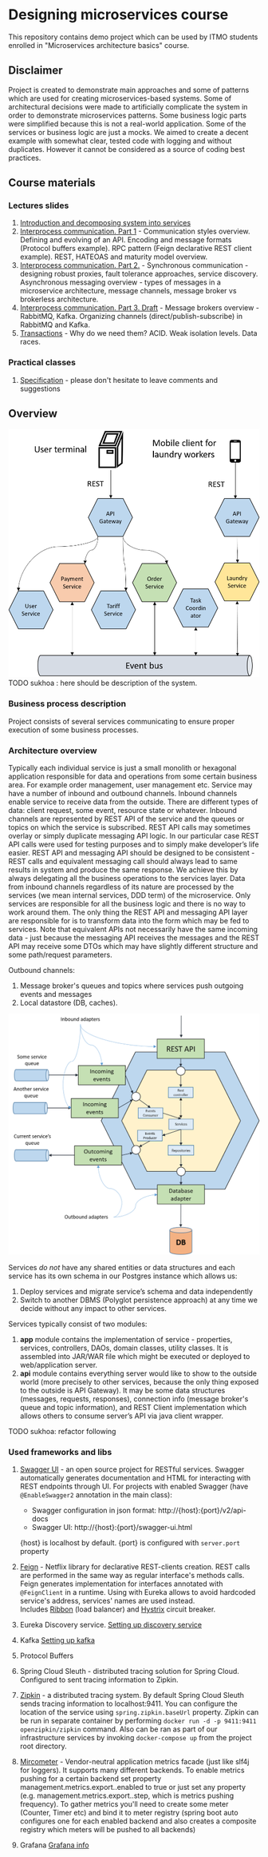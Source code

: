 # Designing microservices course
This repository contains demo project which can be used by ITMO students enrolled in "Microservices architecture basics"
course.

## Disclaimer
Project is created to demonstrate main approaches and some of patterns which are used for creating microservices-based
systems. Some of architectural decisions were made to artificially complicate the system in order to demonstrate 
microservices patterns. Some business logic parts were simplified because this is not a real-world application. Some of 
the services or business logic are just a mocks. We aimed to create a decent example with somewhat clear, tested code 
with logging and without duplicates. However it cannot be considered as a source of coding best practices.

## Course materials
### Lectures slides
1. [Introduction and decomposing system into services](https://yadi.sk/i/VusX9IGOR_cBYg)
1. [Interprocess communication. Part 1](https://yadi.sk/i/8RnIL4AV511R7A) - Communication styles overview. Defining and evolving of an API. Encoding and message formats (Protocol buffers example). RPC pattern (Feign declarative REST client example). REST, HATEOAS and maturity model overview.
1. [Interprocess communication. Part 2.](https://drive.google.com/open?id=1QOdmb2kQt13nnpPxKM-3GYf2-oSQtznJ) - Synchronous communication - designing robust proxies, fault tolerance approaches, service discovery. Asynchronous messaging overview - types of messages in a microservice architecture, message channels, message broker vs brokerless architecture.
1. [Interprocess communication. Part 3. Draft](https://drive.google.com/open?id=1X4qBvEfQEXGp_OpqfakS4V_KVJcuujrX) - Message brokers overview - RabbitMQ, Kafka. Organizing channels (direct/publish-subscribe) in RabbitMQ and Kafka.
1. [Transactions](https://drive.google.com/open?id=1ZSrdGDDDSw6wW3568RJDnrbWPy-Mw9Xt) - Why do we need them? ACID. Weak isolation levels. Data races.
### Practical classes
1. [Specification](https://docs.google.com/document/d/1FKO65Ga0rRVPVArQERqO__3fkOeCWFGgSKRb6_tCX9U/edit) - please don't hesitate to leave comments and suggestions

## Overview
![High level system architecture](course-materials/git-images/toplevel-arch.png)
TODO sukhoa : here should be description of the system.
### Business process description
Project consists of several services communicating to ensure proper execution of some business processes. 

### Architecture overview
Typically each individual service is just a small monolith or hexagonal application responsible for data and operations 
from some certain business area. For example order management, user management etc. Service may have a number of inbound
and outbound channels. Inbound channels enable service to receive data from the outside. There are different types of data:
client request, some event, resource state or whatever. Inbound channels are 
represented by REST API of the service and the queues or topics on which the service is subscribed. REST API calls 
may sometimes overlay or simply duplicate messaging API logic. In our particular case REST API calls were used for testing
purposes and to simply make developer’s life easier. REST API and 
messaging API should be designed to be consistent - REST calls and equivalent messaging call should always lead to same 
results in system and produce the same response. We achieve this by always delegating all the business operations to 
the services layer. Data from inbound channels regardless of its nature are processed by the services (we mean internal 
services, DDD term) of the microservice. Only services are responsible for all the business logic and there is no way 
to work around them. The only thing the REST API and messaging API layer are responsible for is to transform data into the 
form which may be fed to services. Note that equivalent APIs not necessarily have the same incoming data - just because 
the messaging API receives the messages and the REST API may receive some DTOs which may have slightly different structure
and some path/request parameters.

Outbound channels:
1. Message broker's queues and topics where services push outgoing events and messages 
1. Local datastore (DB, caches).

![Typical service architecture](course-materials/git-images/typical-service-arch.png)

Services _do not_ have any shared entities or data structures and each service has its own schema in our Postgres instance 
which allows us:

1. Deploy services and migrate service’s schema and data independently
1. Switch to another DBMS (Polyglot persistence approach) at any time we decide without any impact to other services.

Services typically consist of two modules:
1. **app** module contains the implementation of service - properties,  services, controllers, DAOs, domain 
classes, utility classes. It is assembled into JAR/WAR file which might be executed or deployed to web/application server.
1. **api** module contains everything server would like to show to the outside world (more precisely to other services, 
because the only thing exposed to the outside is API Gateway). It may be some data structures (messages, requests, responses), 
connection info (message broker's queue and topic information), and REST Client implementation which allows others to consume server’s API
via java client wrapper.

TODO sukhoa: refactor following
### Used frameworks and libs
1. [Swagger UI](https://swagger.io/tools/swagger-ui/) - an open source project for RESTful services. Swagger automatically generates documentation and HTML for interacting with REST endpoints through UI. For projects with enabled Swagger (have `@EnableSwagger2` annotation in the main class): 
    * Swagger configuration in json format: http://{host}:{port}/v2/api-docs
    * Swagger UI: http://{host}:{port}/swagger-ui.html 
    
    {host} is localhost by default.
    {port} is configured with `server.port` property
1. [Feign](https://github.com/OpenFeign/feign) - Netflix library for declarative REST-clients creation. 
REST calls are performed in the same way as regular interface's methods calls. 
Feign generates implementation for interfaces annotated with `@FeignClient` in a runtime.
Using with Eureka allows to avoid hardcoded service's address, services' names are used instead.     
Includes [Ribbon](https://cloud.spring.io/spring-cloud-netflix/reference/html/#spring-cloud-ribbon) (load balancer) and [Hystrix](https://cloud.spring.io/spring-cloud-netflix/reference/html/#_circuit_breaker_spring_cloud_circuit_breaker_with_hystrix) circuit breaker.
1. Eureka Discovery service. [Setting up discovery service](eureka-service-discovery/README.md)
1. Kafka [Setting up kafka](kafka/README.md)
1. Protocol Buffers
1. Spring Cloud Sleuth - distributed tracing solution for Spring Cloud. Configured to sent tracing information to Zipkin.
1. [Zipkin](https://zipkin.io/) - a distributed tracing system. By default Spring Cloud Sleuth sends tracing information 
to localhost:9411. You can configure the location of the service using `spring.zipkin.baseUrl` property. Zipkin can be
run in separate container by performing `docker run -d -p 9411:9411 openzipkin/zipkin` command. Also can be ran as part of
our infrastructure services by invoking `docker-compose up` from the project root directory.
1. [Mircometer](https://micrometer.io/) - Vendor-neutral application metrics facade (just like slf4j for loggers). It
supports many different backends. To enable metrics pushing for a certain backend set property management.metrics.export.<backend-name>.enabled to true
or just set any property (e.g. management.metrics.export.<backend name>.step, which is metrics pushing frequency). To gather metrics 
you'll need to create some meter (Counter, Timer etc) and bind it to meter registry (spring boot auto configures one for 
each enabled backend and also creates a composite registry which meters will be pushed to all backends) 
1. Grafana [Grafana info](grafana/README.md) 

